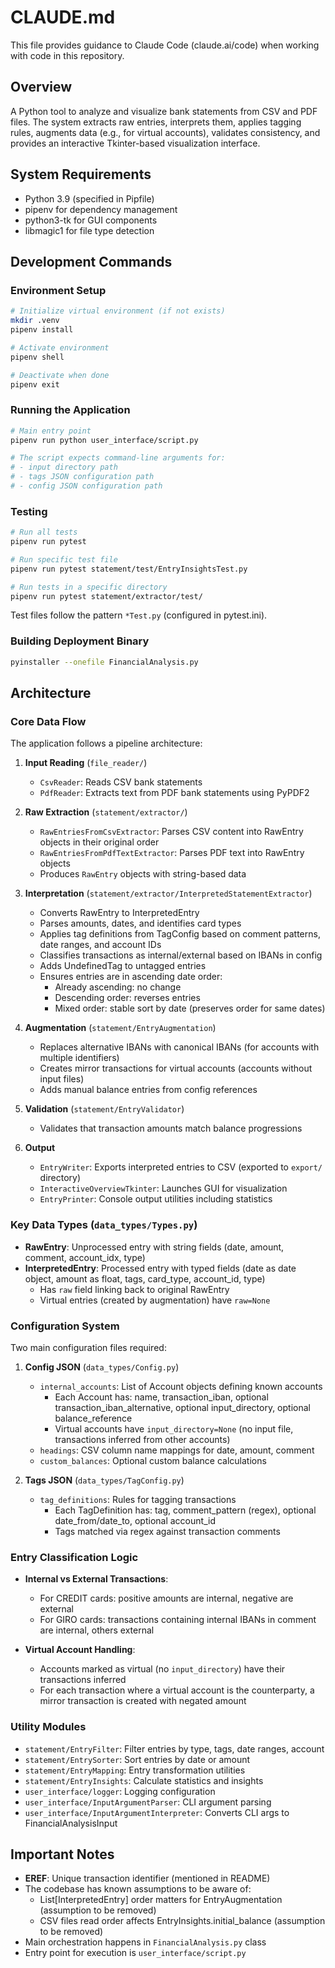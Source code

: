 # CLAUDE.md

This file provides guidance to Claude Code (claude.ai/code) when working with code in this repository.

## Overview

A Python tool to analyze and visualize bank statements from CSV and PDF files. The system extracts raw entries, interprets them, applies tagging rules, augments data (e.g., for virtual accounts), validates consistency, and provides an interactive Tkinter-based visualization interface.

## System Requirements

- Python 3.9 (specified in Pipfile)
- pipenv for dependency management
- python3-tk for GUI components
- libmagic1 for file type detection

## Development Commands

### Environment Setup
```bash
# Initialize virtual environment (if not exists)
mkdir .venv
pipenv install

# Activate environment
pipenv shell

# Deactivate when done
pipenv exit
```

### Running the Application
```bash
# Main entry point
pipenv run python user_interface/script.py

# The script expects command-line arguments for:
# - input directory path
# - tags JSON configuration path
# - config JSON configuration path
```

### Testing
```bash
# Run all tests
pipenv run pytest

# Run specific test file
pipenv run pytest statement/test/EntryInsightsTest.py

# Run tests in a specific directory
pipenv run pytest statement/extractor/test/
```

Test files follow the pattern `*Test.py` (configured in pytest.ini).

### Building Deployment Binary
```bash
pyinstaller --onefile FinancialAnalysis.py
```

## Architecture

### Core Data Flow

The application follows a pipeline architecture:

1. **Input Reading** (`file_reader/`)
   - `CsvReader`: Reads CSV bank statements
   - `PdfReader`: Extracts text from PDF bank statements using PyPDF2

2. **Raw Extraction** (`statement/extractor/`)
   - `RawEntriesFromCsvExtractor`: Parses CSV content into RawEntry objects in their original order
   - `RawEntriesFromPdfTextExtractor`: Parses PDF text into RawEntry objects
   - Produces `RawEntry` objects with string-based data

3. **Interpretation** (`statement/extractor/InterpretedStatementExtractor`)
   - Converts RawEntry to InterpretedEntry
   - Parses amounts, dates, and identifies card types
   - Applies tag definitions from TagConfig based on comment patterns, date ranges, and account IDs
   - Classifies transactions as internal/external based on IBANs in config
   - Adds UndefinedTag to untagged entries
   - Ensures entries are in ascending date order:
     - Already ascending: no change
     - Descending order: reverses entries
     - Mixed order: stable sort by date (preserves order for same dates)

4. **Augmentation** (`statement/EntryAugmentation`)
   - Replaces alternative IBANs with canonical IBANs (for accounts with multiple identifiers)
   - Creates mirror transactions for virtual accounts (accounts without input files)
   - Adds manual balance entries from config references

5. **Validation** (`statement/EntryValidator`)
   - Validates that transaction amounts match balance progressions

6. **Output**
   - `EntryWriter`: Exports interpreted entries to CSV (exported to `export/` directory)
   - `InteractiveOverviewTkinter`: Launches GUI for visualization
   - `EntryPrinter`: Console output utilities including statistics

### Key Data Types (`data_types/Types.py`)

- **RawEntry**: Unprocessed entry with string fields (date, amount, comment, account_idx, type)
- **InterpretedEntry**: Processed entry with typed fields (date as date object, amount as float, tags, card_type, account_id, type)
  - Has `raw` field linking back to original RawEntry
  - Virtual entries (created by augmentation) have `raw=None`

### Configuration System

Two main configuration files required:

1. **Config JSON** (`data_types/Config.py`)
   - `internal_accounts`: List of Account objects defining known accounts
     - Each Account has: name, transaction_iban, optional transaction_iban_alternative, optional input_directory, optional balance_reference
     - Virtual accounts have `input_directory=None` (no input file, transactions inferred from other accounts)
   - `headings`: CSV column name mappings for date, amount, comment
   - `custom_balances`: Optional custom balance calculations

2. **Tags JSON** (`data_types/TagConfig.py`)
   - `tag_definitions`: Rules for tagging transactions
     - Each TagDefinition has: tag, comment_pattern (regex), optional date_from/date_to, optional account_id
     - Tags matched via regex against transaction comments

### Entry Classification Logic

- **Internal vs External Transactions**:
  - For CREDIT cards: positive amounts are internal, negative are external
  - For GIRO cards: transactions containing internal IBANs in comment are internal, others external

- **Virtual Account Handling**:
  - Accounts marked as virtual (no `input_directory`) have their transactions inferred
  - For each transaction where a virtual account is the counterparty, a mirror transaction is created with negated amount

### Utility Modules

- `statement/EntryFilter`: Filter entries by type, tags, date ranges, account
- `statement/EntrySorter`: Sort entries by date or amount
- `statement/EntryMapping`: Entry transformation utilities
- `statement/EntryInsights`: Calculate statistics and insights
- `user_interface/logger`: Logging configuration
- `user_interface/InputArgumentParser`: CLI argument parsing
- `user_interface/InputArgumentInterpreter`: Converts CLI args to FinancialAnalysisInput

## Important Notes

- **EREF**: Unique transaction identifier (mentioned in README)
- The codebase has known assumptions to be aware of:
  - List[InterpretedEntry] order matters for EntryAugmentation (assumption to be removed)
  - CSV files read order affects EntryInsights.initial_balance (assumption to be removed)
- Main orchestration happens in `FinancialAnalysis.py` class
- Entry point for execution is `user_interface/script.py`
